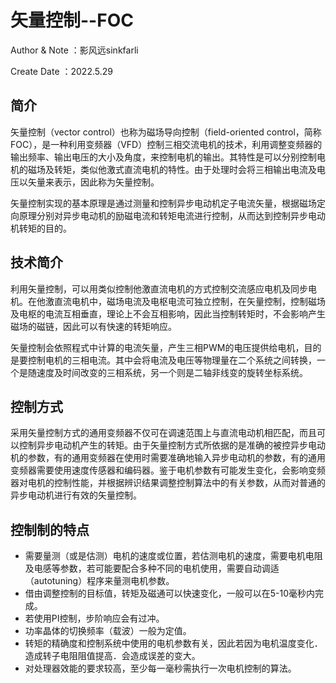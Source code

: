 # 矢量控制--FOC
Author & Note ：影风远sinkfarli

Create Date ：2022.5.29

## 简介
矢量控制（vector control）也称为磁场导向控制（field-oriented control，简称FOC），是一种利用变频器（VFD）控制三相交流电机的技术，利用调整变频器的输出频率、输出电压的大小及角度，来控制电机的输出。其特性是可以分别控制电机的磁场及转矩，类似他激式直流电机的特性。由于处理时会将三相输出电流及电压以矢量来表示，因此称为矢量控制。

矢量控制实现的基本原理是通过测量和控制异步电动机定子电流矢量，根据磁场定向原理分别对异步电动机的励磁电流和转矩电流进行控制，从而达到控制异步电动机转矩的目的。

## 技术简介
利用矢量控制，可以用类似控制他激直流电机的方式控制交流感应电机及同步电机。在他激直流电机中，磁场电流及电枢电流可独立控制，在矢量控制，控制磁场及电枢的电流互相垂直，理论上不会互相影响，因此当控制转矩时，不会影响产生磁场的磁链，因此可以有快速的转矩响应。

矢量控制会依照程式中计算的电流矢量，产生三相PWM的电压提供给电机，目的是要控制电机的三相电流。其中会将电流及电压等物理量在二个系统之间转换，一个是随速度及时间改变的三相系统，另一个则是二轴非线变的旋转坐标系统。

## 控制方式
采用矢量控制方式的通用变频器不仅可在调速范围上与直流电动机相匹配，而且可以控制异步电动机产生的转矩。由于矢量控制方式所依据的是准确的被控异步电动机的参数，有的通用变频器在使用时需要准确地输入异步电动机的参数，有的通用变频器需要使用速度传感器和编码器。鉴于电机参数有可能发生变化，会影响变频器对电机的控制性能，并根据辨识结果调整控制算法中的有关参数，从而对普通的异步电动机进行有效的矢量控制。

## 控制制的特点
- 需要量测（或是估测）电机的速度或位置，若估测电机的速度，需要电机电阻及电感等参数，若可能要配合多种不同的电机使用，需要自动调适（autotuning）程序来量测电机参数。
- 借由调整控制的目标值，转矩及磁通可以快速变化，一般可以在5-10毫秒内完成。
- 若使用PI控制，步阶响应会有过冲。
- 功率晶体的切换频率（载波）一般为定值。
- 转矩的精确度和控制系统中使用的电机参数有关，因此若因为电机温度变化．造成转子电阻阻值提高．会造成误差的变大。
- 对处理器效能的要求较高，至少每一毫秒需执行一次电机控制的算法。

